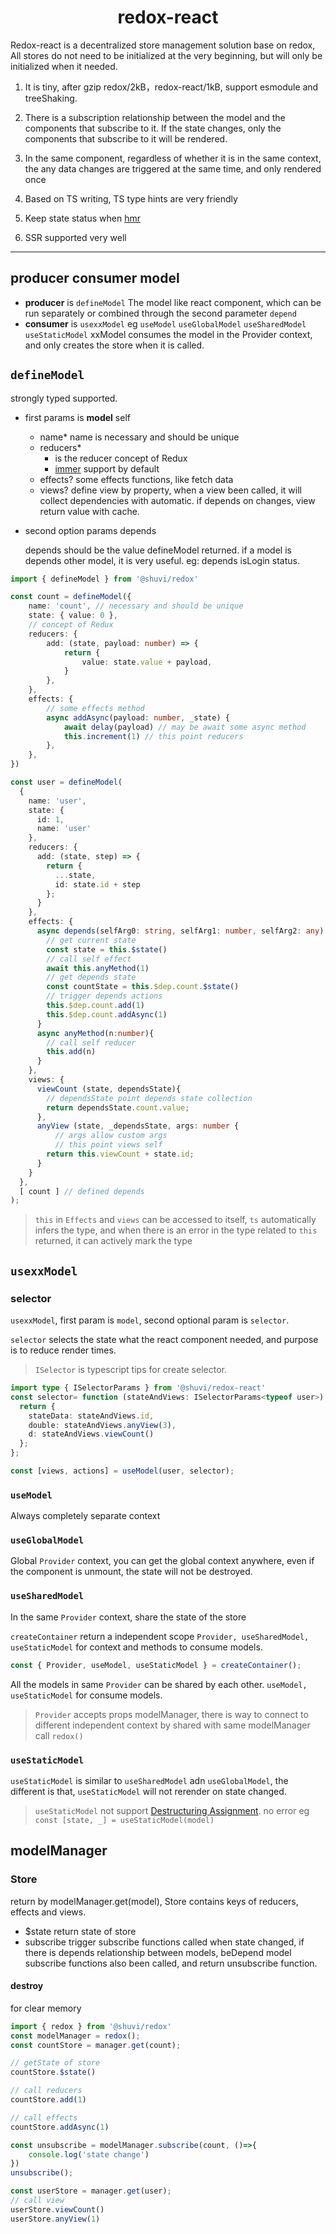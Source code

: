 <div align="center">
<h1>redox-react</h1>
</div>

Redox-react is a decentralized store management solution base on redox, All stores do not need to be initialized at the very beginning, but will only be initialized when it needed.

1. It is tiny, after gzip redox/2kB，redox-react/1kB, support esmodule and treeShaking.

2. There is a subscription relationship between the model and the components that subscribe to it. If the state changes, only the components that subscribe to it will be rendered.

3. In the same component, regardless of whether it is in the same context, the any data changes are triggered at the same time, and only rendered once

4. Based on TS writing, TS type hints are very friendly

5. Keep state status when [hmr](https://webpack.js.org/concepts/hot-module-replacement/)

1. SSR supported very well

<hr />

## producer consumer model

  - **producer** is `defineModel`
    The model like react component, which can be run separately or combined through the second parameter `depend`
  - **consumer** is `usexxModel` eg `useModel` `useGlobalModel` `useSharedModel` `useStaticModel`
    xxModel consumes the model in the Provider context, and only creates the store when it is called.

## `defineModel`

  strongly typed supported.

- first params is **model** self
  - name*
    name is necessary and should be unique
  - reducers*
    - is the reducer concept of Redux
    - [immer](https://github.com/immerjs/immer) support by default
  - effects?
    some effects functions, like fetch data
  - views?
    define view by property, when a view been called, it will collect dependencies with automatic. if depends on changes, view return value with cache.

- second option params depends

    depends should be the value defineModel returned. if a model is depends other model, it is very useful. eg: depends isLogin status.


```ts
import { defineModel } from '@shuvi/redox'

const count = defineModel({
    name: 'count', // necessary and should be unique
    state: { value: 0 },
    // concept of Redux
    reducers: {
        add: (state, payload: number) => {
            return {
                value: state.value + payload,
            }
        },
    },
    effects: {
        // some effects method
        async addAsync(payload: number, _state) {
            await delay(payload) // may be await some async method
            this.increment(1) // this point reducers
        },
    },
})
```

```ts
const user = defineModel(
  {
    name: 'user',
    state: {
      id: 1,
      name: 'user'
    },
    reducers: {
      add: (state, step) => {
        return {
          ...state,
          id: state.id + step
        };
      }
    },
    effects: {
      async depends(selfArg0: string, selfArg1: number, selfArg2: any) {
        // get current state
        const state = this.$state()
        // call self effect
        await this.anyMethod(1)
        // get depends state
        const countState = this.$dep.count.$state()
        // trigger depends actions
        this.$dep.count.add(1)
        this.$dep.count.addAsync(1)
      }
      async anyMethod(n:number){
        // call self reducer
        this.add(n)
      }
    },
    views: {
      viewCount (state, dependsState){
        // dependsState point depends state collection
        return dependsState.count.value;
      },
      anyView (state, _dependsState, args: number {
          // args allow custom args
          // this point views self
        return this.viewCount + state.id;
      }
    }
  },
  [ count ] // defined depends
);
```

> `this` in `Effects` and `views` can be accessed to itself, `ts` automatically infers the type, and when there is an error in the type related to `this` returned, it can actively mark the type

## `usexxModel`

### selector

`usexxModel`, first param is `model`, second optional param is `selector`.

`selector` selects the state what the react component needed, and purpose is to reduce render times.

> `ISelector` is typescript tips for create selector.

```ts
import type { ISelectorParams } from '@shuvi/redox-react'
const selector= function (stateAndViews: ISelectorParams<typeof user>) {
  return {
    stateData: stateAndViews.id,
    double: stateAndViews.anyView(3),
    d: stateAndViews.viewCount()
  };
};
```
```ts
const [views, actions] = useModel(user, selector);
```

### `useModel`

Always completely separate context

### `useGlobalModel`

Global `Provider` context, you can get the global context anywhere, even if the component is unmount, the state will not be destroyed.

### `useSharedModel`

In the same `Provider` context, share the state of the store

`createContainer` return a independent scope `Provider, useSharedModel, useStaticModel` for context and methods to consume models.

```ts
const { Provider, useModel, useStaticModel } = createContainer();
```

All the models in same `Provider` can be shared by each other. `useModel, useStaticModel` for consume models.

> `Provider` accepts props modelManager, there is way to connect to different independent context by shared with same modelManager call `redox()`

### `useStaticModel`

`useStaticModel` is similar to `useSharedModel` adn `useGlobalModel`, the different is that, `useStaticModel` will not rerender on state changed.

> `useStaticModel` not support [Destructuring Assignment](https://developer.mozilla.org/en-US/docs/Web/JavaScript/Reference/Operators/Destructuring_assignment). no error eg `const [state, _] = useStaticModel(model)`

## modelManager

### Store
  return by modelManager.get(model), Store contains keys of reducers, effects and views.
  - $state
    return state of store
  - subscribe
    trigger subscribe functions called when state changed, if there is depends relationship between models, beDepend model subscribe functions also been called, and return unsubscribe function.

#### destroy
  for clear memory

```ts
import { redox } from '@shuvi/redox'
const modelManager = redox();
const countStore = manager.get(count);

// getState of store
countStore.$state()

// call reducers
countStore.add(1)

// call effects
countStore.addAsync(1)

const unsubscribe = modelManager.subscribe(count, ()=>{
    console.log('state change')
})
unsubscribe();

const userStore = manager.get(user);
// call view
userStore.viewCount()
userStore.anyView(1)
```

